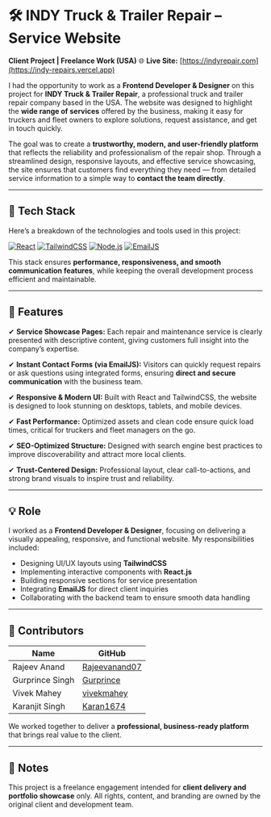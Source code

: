 

# 🛠️ INDY Truck & Trailer Repair – Service Website

**Client Project | Freelance Work (USA)**
🌐 **Live Site:** [https://indyrepair.com](https://indy-repairs.vercel.app)

I had the opportunity to work as a **Frontend Developer & Designer** on this project for **INDY Truck & Trailer Repair**, a professional truck and trailer repair company based in the USA. The website was designed to highlight the **wide range of services** offered by the business, making it easy for truckers and fleet owners to explore solutions, request assistance, and get in touch quickly.

The goal was to create a **trustworthy, modern, and user-friendly platform** that reflects the reliability and professionalism of the repair shop. Through a streamlined design, responsive layouts, and effective service showcasing, the site ensures that customers find everything they need — from detailed service information to a simple way to **contact the team directly**.

---

## 🔧 Tech Stack

Here’s a breakdown of the technologies and tools used in this project:

[![React](https://img.shields.io/badge/React-61DAFB?style=for-the-badge\&logo=react\&logoColor=black)](https://reactjs.org/)
[![TailwindCSS](https://img.shields.io/badge/TailwindCSS-38B2AC?style=for-the-badge\&logo=tailwind-css\&logoColor=white)](https://tailwindcss.com/)
[![Node.js](https://img.shields.io/badge/Node.js-339933?style=for-the-badge\&logo=nodedotjs\&logoColor=white)](https://nodejs.org/)
[![EmailJS](https://img.shields.io/badge/EmailJS-2F80ED?style=for-the-badge\&logo=emaildotjs\&logoColor=white)](https://www.emailjs.com/)

This stack ensures **performance, responsiveness, and smooth communication features**, while keeping the overall development process efficient and maintainable.

---

## 🚚 Features

✔ **Service Showcase Pages:**
Each repair and maintenance service is clearly presented with descriptive content, giving customers full insight into the company’s expertise.

✔ **Instant Contact Forms (via EmailJS):**
Visitors can quickly request repairs or ask questions using integrated forms, ensuring **direct and secure communication** with the business team.

✔ **Responsive & Modern UI:**
Built with React and TailwindCSS, the website is designed to look stunning on desktops, tablets, and mobile devices.

✔ **Fast Performance:**
Optimized assets and clean code ensure quick load times, critical for truckers and fleet managers on the go.

✔ **SEO-Optimized Structure:**
Designed with search engine best practices to improve discoverability and attract more local clients.

✔ **Trust-Centered Design:**
Professional layout, clear call-to-actions, and strong brand visuals to inspire trust and reliability.

---

## 💡 Role

I worked as a **Frontend Developer & Designer**, focusing on delivering a visually appealing, responsive, and functional website. My responsibilities included:

* Designing UI/UX layouts using **TailwindCSS**
* Implementing interactive components with **React.js**
* Building responsive sections for service presentation
* Integrating **EmailJS** for direct client inquiries
* Collaborating with the backend team to ensure smooth data handling

---

## 👥 Contributors

| Name            | GitHub                                            |
| --------------- | ------------------------------------------------- |
| Rajeev Anand    | [Rajeevanand07](https://github.com/Rajeevanand07) |
| Gurprince Singh | [Gurprince](https://github.com/Gurprince)         |
| Vivek Mahey     | [vivekmahey](https://github.com/vivekmahey)       |
| Karanjit Singh  | [Karan1674](https://github.com/Karan1674)         |

We worked together to deliver a **professional, business-ready platform** that brings real value to the client.

---

## 📌 Notes

This project is a freelance engagement intended for **client delivery and portfolio showcase** only. All rights, content, and branding are owned by the original client and development team.

